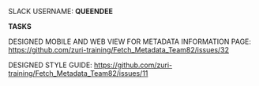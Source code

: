 SLACK USERNAME: **QUEENDEE**

**TASKS**

DESIGNED MOBILE AND WEB VIEW FOR METADATA INFORMATION PAGE: https://github.com/zuri-training/Fetch_Metadata_Team82/issues/32

DESIGNED STYLE GUIDE: https://github.com/zuri-training/Fetch_Metadata_Team82/issues/11
